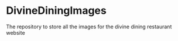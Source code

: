 # DivineDiningImages
The repository to store all the images for the divine dining restaurant website 
